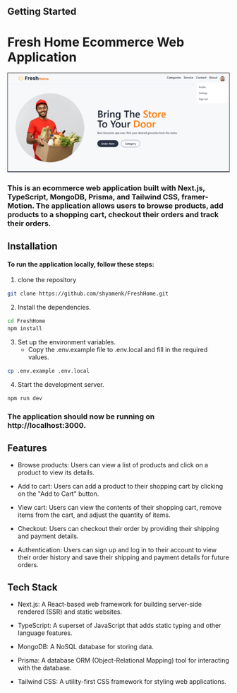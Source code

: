 ## Getting Started

# Fresh Home Ecommerce Web Application

![HomePage](screenshot.png)

### This is an ecommerce web application built with Next.js, TypeScript, MongoDB, Prisma, and Tailwind CSS, framer-Motion. The application allows users to browse products, add products to a shopping cart, checkout their orders and track their orders.

## Installation

#### To run the application locally, follow these steps:

1.  clone the repository

```bash
git clone https://github.com/shyamenk/FreshHome.git
```

2. Install the dependencies.

```bash
cd FreshHome
npm install
```

3. Set up the environment variables.
   - Copy the .env.example file to .env.local and fill in the required values.

```bash
cp .env.example .env.local
```

4. Start the development server.

```bash
npm run dev
```

### The application should now be running on http://localhost:3000.

## Features

- Browse products: Users can view a list of products and click on a product to
  view its details.

- Add to cart: Users can add a product to their shopping cart by clicking on the
  "Add to Cart" button.

- View cart: Users can view the contents of their shopping cart, remove items
  from the cart, and adjust the quantity of items.

- Checkout: Users can checkout their order by providing their shipping and
  payment details.

- Authentication: Users can sign up and log in to their account to view their
  order history and save their shipping and payment details for future orders.

## Tech Stack

- Next.js: A React-based web framework for building server-side rendered (SSR)
  and static websites.

- TypeScript: A superset of JavaScript that adds static typing and other
  language features.

- MongoDB: A NoSQL database for storing data.

- Prisma: A database ORM (Object-Relational Mapping) tool for interacting with
  the database.

- Tailwind CSS: A utility-first CSS framework for styling web applications.
